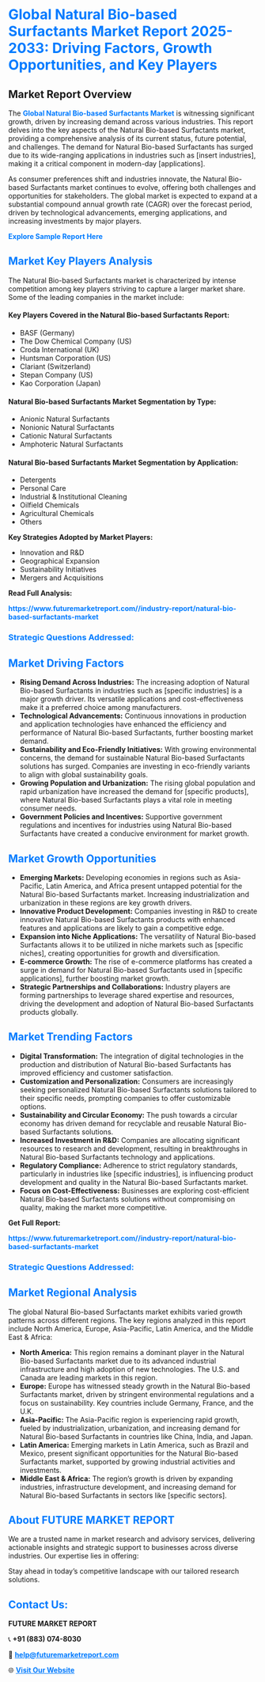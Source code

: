 <h1 style="color: #007BFF;">Global Natural Bio-based Surfactants Market Report 2025-2033: Driving Factors, Growth Opportunities, and Key Players</h1>

<section id="overview">
<h2>Market Report Overview</h2>
<p>The <a href="https://www.futuremarketreport.com//industry-report/natural-bio-based-surfactants-market" style="color: #007BFF; text-decoration: none;"><strong>Global Natural Bio-based Surfactants Market</strong></a> is witnessing significant growth, driven by increasing demand across various industries. This report delves into the key aspects of the Natural Bio-based Surfactants market, providing a comprehensive analysis of its current status, future potential, and challenges. The demand for Natural Bio-based Surfactants has surged due to its wide-ranging applications in industries such as [insert industries], making it a critical component in modern-day [applications].</p>
<p>As consumer preferences shift and industries innovate, the Natural Bio-based Surfactants market continues to evolve, offering both challenges and opportunities for stakeholders. The global market is expected to expand at a substantial compound annual growth rate (CAGR) over the forecast period, driven by technological advancements, emerging applications, and increasing investments by major players.</p>
</section>

<section id="overview">
<p><a href="https://www.futuremarketreport.com//request-sample/reportId=53076" style="color: #007BFF; text-decoration: none;"><strong>Explore Sample Report Here</strong></a></p>
</section>

<section id="key-players">
<h2 style="color: #007BFF;">Market Key Players Analysis</h2>
<p>The Natural Bio-based Surfactants market is characterized by intense competition among key players striving to capture a larger market share. Some of the leading companies in the market include:</p>
<h4>Key Players Covered in the Natural Bio-based Surfactants Report:</h4>
<ul><li>BASF (Germany)</li><li>The Dow Chemical Company (US)</li><li>Croda International (UK)</li><li>Huntsman Corporation (US)</li><li>Clariant (Switzerland)</li><li>Stepan Company (US)</li><li>Kao Corporation (Japan)</li></ul>
<h4>Natural Bio-based Surfactants Market Segmentation by Type:</h4>
<ul><li>Anionic Natural Surfactants</li><li>Nonionic Natural Surfactants</li><li>Cationic Natural Surfactants</li><li>Amphoteric Natural Surfactants</li></ul>

<h4>Natural Bio-based Surfactants Market Segmentation by Application:</h4>
<ul><li>Detergents</li><li>Personal Care</li><li>Industrial &amp; Institutional Cleaning</li><li>Oilfield Chemicals</li><li>Agricultural Chemicals</li><li>Others</li></ul>
<p><strong>Key Strategies Adopted by Market Players:</strong></p>
<ul>
<li>Innovation and R&D</li>
<li>Geographical Expansion</li>
<li>Sustainability Initiatives</li>
<li>Mergers and Acquisitions</li>
</ul>
</section>

<section>
<p><strong>Read Full Analysis: </strong></p><a href="https://www.futuremarketreport.com//industry-report/natural-bio-based-surfactants-market" style="color: #007BFF; text-decoration: none;"><strong>https://www.futuremarketreport.com//industry-report/natural-bio-based-surfactants-market</strong></a>
<h3 style="color: #007BFF;">Strategic Questions Addressed:</h3>
</section>

<section id="driving-factors">
<h2 style="color: #007BFF;">Market Driving Factors</h2>
<ul>
<li><strong>Rising Demand Across Industries:</strong> The increasing adoption of Natural Bio-based Surfactants in industries such as [specific industries] is a major growth driver. Its versatile applications and cost-effectiveness make it a preferred choice among manufacturers.</li>
<li><strong>Technological Advancements:</strong> Continuous innovations in production and application technologies have enhanced the efficiency and performance of Natural Bio-based Surfactants, further boosting market demand.</li>
<li><strong>Sustainability and Eco-Friendly Initiatives:</strong> With growing environmental concerns, the demand for sustainable Natural Bio-based Surfactants solutions has surged. Companies are investing in eco-friendly variants to align with global sustainability goals.</li>
<li><strong>Growing Population and Urbanization:</strong> The rising global population and rapid urbanization have increased the demand for [specific products], where Natural Bio-based Surfactants plays a vital role in meeting consumer needs.</li>
<li><strong>Government Policies and Incentives:</strong> Supportive government regulations and incentives for industries using Natural Bio-based Surfactants have created a conducive environment for market growth.</li>
</ul>
</section>

<section id="growth-opportunities">
<h2 style="color: #007BFF;">Market Growth Opportunities</h2>
<ul>
<li><strong>Emerging Markets:</strong> Developing economies in regions such as Asia-Pacific, Latin America, and Africa present untapped potential for the Natural Bio-based Surfactants market. Increasing industrialization and urbanization in these regions are key growth drivers.</li>
<li><strong>Innovative Product Development:</strong> Companies investing in R&D to create innovative Natural Bio-based Surfactants products with enhanced features and applications are likely to gain a competitive edge.</li>
<li><strong>Expansion into Niche Applications:</strong> The versatility of Natural Bio-based Surfactants allows it to be utilized in niche markets such as [specific niches], creating opportunities for growth and diversification.</li>
<li><strong>E-commerce Growth:</strong> The rise of e-commerce platforms has created a surge in demand for Natural Bio-based Surfactants used in [specific applications], further boosting market growth.</li>
<li><strong>Strategic Partnerships and Collaborations:</strong> Industry players are forming partnerships to leverage shared expertise and resources, driving the development and adoption of Natural Bio-based Surfactants products globally.</li>
</ul>
</section>

<section id="trending-factors">
<h2 style="color: #007BFF;">Market Trending Factors</h2>
<ul>
<li><strong>Digital Transformation:</strong> The integration of digital technologies in the production and distribution of Natural Bio-based Surfactants has improved efficiency and customer satisfaction.</li>
<li><strong>Customization and Personalization:</strong> Consumers are increasingly seeking personalized Natural Bio-based Surfactants solutions tailored to their specific needs, prompting companies to offer customizable options.</li>
<li><strong>Sustainability and Circular Economy:</strong> The push towards a circular economy has driven demand for recyclable and reusable Natural Bio-based Surfactants solutions.</li>
<li><strong>Increased Investment in R&D:</strong> Companies are allocating significant resources to research and development, resulting in breakthroughs in Natural Bio-based Surfactants technology and applications.</li>
<li><strong>Regulatory Compliance:</strong> Adherence to strict regulatory standards, particularly in industries like [specific industries], is influencing product development and quality in the Natural Bio-based Surfactants market.</li>
<li><strong>Focus on Cost-Effectiveness:</strong> Businesses are exploring cost-efficient Natural Bio-based Surfactants solutions without compromising on quality, making the market more competitive.</li>
</ul>
</section>

<section>
<p><strong>Get Full Report: </strong></p><a href="https://www.futuremarketreport.com//industry-report/natural-bio-based-surfactants-market" style="color: #007BFF; text-decoration: none;"><strong>https://www.futuremarketreport.com//industry-report/natural-bio-based-surfactants-market</strong></a>
<h3 style="color: #007BFF;">Strategic Questions Addressed:</h3>
</section>


<section id="regional-analysis">
<h2 style="color: #007BFF;">Market Regional Analysis</h2>
<p>The global Natural Bio-based Surfactants market exhibits varied growth patterns across different regions. The key regions analyzed in this report include North America, Europe, Asia-Pacific, Latin America, and the Middle East & Africa:</p>
<ul>
<li><strong>North America:</strong> This region remains a dominant player in the Natural Bio-based Surfactants market due to its advanced industrial infrastructure and high adoption of new technologies. The U.S. and Canada are leading markets in this region.</li>
<li><strong>Europe:</strong> Europe has witnessed steady growth in the Natural Bio-based Surfactants market, driven by stringent environmental regulations and a focus on sustainability. Key countries include Germany, France, and the U.K.</li>
<li><strong>Asia-Pacific:</strong> The Asia-Pacific region is experiencing rapid growth, fueled by industrialization, urbanization, and increasing demand for Natural Bio-based Surfactants in countries like China, India, and Japan.</li>
<li><strong>Latin America:</strong> Emerging markets in Latin America, such as Brazil and Mexico, present significant opportunities for the Natural Bio-based Surfactants market, supported by growing industrial activities and investments.</li>
<li><strong>Middle East & Africa:</strong> The region’s growth is driven by expanding industries, infrastructure development, and increasing demand for Natural Bio-based Surfactants in sectors like [specific sectors].</li>
</ul>
</section>

<footer>
<h2 style="color: #007BFF;">About FUTURE MARKET REPORT</h2>
<p>We are a trusted name in market research and advisory services, delivering actionable insights and strategic support to businesses across diverse industries. Our expertise lies in offering:</p>

<p>Stay ahead in today’s competitive landscape with our tailored research solutions.</p>

<h2 style="color: #007BFF;">Contact Us:</h2>
<p><strong>FUTURE MARKET REPORT</strong></p>
<p>📞 <strong>+91 (883) 074-8030</strong></p>
<p>📧 <strong><a href="mailto:help@futuremarketreport.com" style="color: #007BFF;">help@futuremarketreport.com</a></strong></p>
<p>🌐 <strong><a href="https://www.futuremarketreport.com/" style="color: #007BFF;">Visit Our Website</a></strong></p>
</footer>